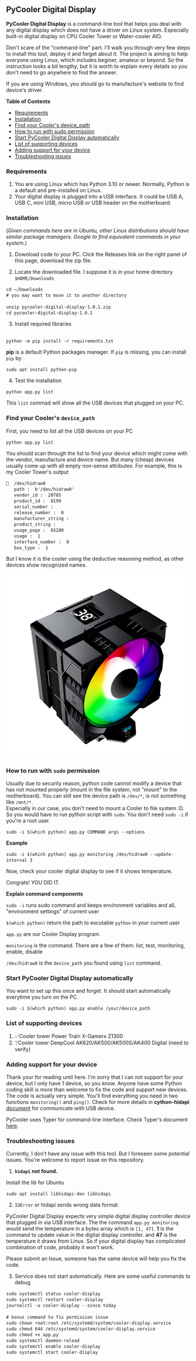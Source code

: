 ## PyCooler Digital Display

**PyCooler Digital Display** is a command-line tool that helps you deal with any digital display which does not have a driver on Linux system. Especially built-in digital display on CPU Cooler Tower or Water-cooler AIO. 

Don't scare of the "command-line" part. I'll walk you through very few steps to install this tool, deploy it and forget about it. The project is aiming to help everyone using Linux, which includes beginer, amateur or beyond. So the instruction looks a bit lengthy, but it is worth to explain every details so you don't need to go anywhere to find the answer.

If you are using Windows, you should go to manufacture's website to find device's driver.

**Table of Contents**

* [Requirements](#requirements)
* [Installation](#installation)
* [Find your Cooler's device_path](#find-your-coolers-device_path)
* [How to run with sudo permission](#how-to-run-with-sudo-permission)
* [Start PyCooler Digital Display automatically](#start-pycooler-digital-display-automatically)
* [List of supporting devices](#list-of-supporting-devices)
* [Adding support for your device](#adding-support-for-your-device)
* [Troubleshooting issues](#troubleshooting-issues)


### Requirements
1. You are using Linux which has Python 3.10 or newer. Normally, Python is a default and pre-installed on Linux.
2. Your digital display is plugged into a USB interface. It could be USB A, USB C, mini USB, micro USB or USB header on the motherboard.

### Installation

(*Given commands here are in Ubuntu, other Linux distributions should have similar package managers. Google to find equivalent commands in your system.*)
1. Download code to your PC. Click the Releases link on the right panel of this page, download the zip file.

2. Locate the downloaded file. I suppose it is in your home directory `$HOME/Downloads`
```
cd ~/Downloads
# you may want to move it to another directory

unzip pycooler-digital-display-1.0.1.zip
cd pycooler-digital-display-1.0.1
```

3. Install required libraries
```shell

python -m pip install -r requirements.txt
```

**pip** is a default Python packages manager. If `pip` is missing, you can install `pip` by
```shell
sudo apt install python-pip
```

4. Test the installation
```shell
python app.py list
```
This `list` commad will show all the USB devices that plugged on your PC.

### Find your Cooler's `device_path`
First, you need to list all the USB devices on your PC
```shell
python app.py list
```

You should scan through the list to find your device which might come with the vendor, manufacture and device name.
But many (cheap) devices usually come up with all empty non-sense attributes. For example, this is my Cooler Tower's output
```
🔌  /dev/hidraw0 
   path :  b'/dev/hidraw0'
   vendor_id :  20785
   product_id :  8199
   serial_number :  
   release_number :  0
   manufacturer_string :  
   product_string :  
   usage_page :  65280
   usage :  1
   interface_number :  0
   bus_type :  1

```
But I know it is the cooler using the deductive reasoning method, as other devices show recognized names.

![My CPU cooler tower](my-cooler-tower.jpg)

### How to run with `sudo` permission
Usually due to security reason, python code cannot modify a device that has not mounted properly (mount in the file system, not "mount" to the motherboard). You can still see the device path is `/dev/*`, is not something like `/mnt/*`.  
Especially in our case, you don't need to mount a Cooler to file system :D. So you would have to run python script with `sudo`. You don't need `sudo -i` if you're a root user.

```shell
sudo -i $(which python) app.py COMMAND args --options
```

**Example**

```shell
sudo -i $(which python) app.py monitoring /dev/hidraw0 --update-interval 3
```
Now, check your cooler digital display to see if it shows temperature.

Congrats! YOU DID IT.

**Explain command components**

`sudo -i` runs sudo command and keeps environment variables and alL "environment settings" of current user

`$(which python)` return the path to excutable `python` in your current user

`app.py` are our Cooler Display program.

`monitoring` is the command. There are a few of them: list, test, monitoring, enable, disable

`/dev/hidraw0` is the `device_path` you found using `list` command.

### Start PyCooler Digital Display automatically
You want to set up this once and forget. It should start automatically everytime you turn on the PC.

```shell
sudo -i $(which python) app.py enable /your/device_path
```

### List of supporting devices
1. ✅Cooler tower Power Train X-Gamerx Z1300
2. ❔Cooler tower DeepCool AK620/AK500/AK500S/AK400 Digital (need to verify)

### Adding support for your device
Thank your for reading until here. I'm sorry that I can not support for your device, but I only have 1 device, so you know. Anyone have some Python coding skill is more than welcome to fix the code and support new devices. The code is actually very simple. You'll find everything you need in two functions `monitoring()` and `ping()`. Check for more details in **cython-hidapi** [document](https://trezor.github.io/cython-hidapi/index.html) for communicate with USB device.

PyCooler uses Typer for command-line interface. Check Typer's document [here](https://typer.tiangolo.com/tutorial/commands/). 

### Troubleshooting issues
Currently, I don't have any issue with this tool. But I foreseen some potential issues. You're welcome to report issue on this repository.

1. **`hidapi` not found.** 

Install the lib for Ubuntu
```
sudo apt install libhidapi-dev libhidapi
```

2. `IOError` or hidapi sends wrong data format.

PyCooler Digital Display expects very simple digital display controller device that plugged in via USB interface. The the command `app.py monitoring` would send the temperature in a bytes array which is `[1, 47]`. **1** is the command to update value in the digital display controller. and **47** is the temperature it draws from Linux. So if your digital display has complicated combination of code, probably it won't work.

Please submit an Issue, someone has the same device will help you fix the code.

3. Service does not start automatically. Here are some useful commands to debug

```shell
sudo systemctl status cooler-display
sudo systemctl restart cooler-display
journalctl -u cooler-display --since today

# bonus command to fix permission issue
sudo chown root:root /etc/systemd/system/cooler-display.service
sudo chmod 644 /etc/systemd/system/cooler-display.service
sudo chmod +x app.py
sudo systemctl daemon-reload
sudo systemctl enable cooler-display
sudo systemctl start cooler-display
```


